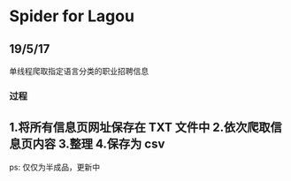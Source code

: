 # Spider for Lagou
## 19/5/17
单线程爬取指定语言分类的职业招聘信息
### 过程
1.将所有信息页网址保存在 TXT 文件中
2.依次爬取信息页内容
3.整理
4.保存为 csv
---
ps: 仅仅为半成品，更新中
